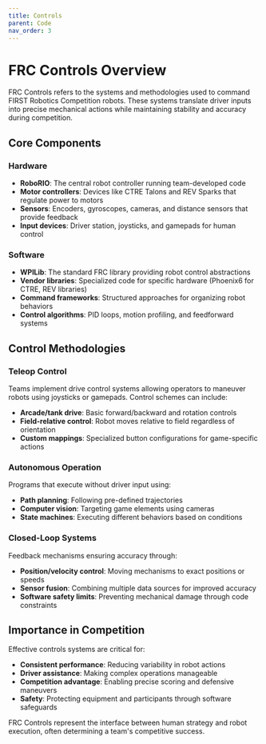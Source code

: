 ```yaml
---
title: Controls
parent: Code
nav_order: 3
---
```


# FRC Controls Overview

FRC Controls refers to the systems and methodologies used to command FIRST Robotics Competition robots. These systems translate driver inputs into precise mechanical actions while maintaining stability and accuracy during competition.

## Core Components

### Hardware
- **RoboRIO**: The central robot controller running team-developed code
- **Motor controllers**: Devices like CTRE Talons and REV Sparks that regulate power to motors
- **Sensors**: Encoders, gyroscopes, cameras, and distance sensors that provide feedback
- **Input devices**: Driver station, joysticks, and gamepads for human control

### Software
- **WPILib**: The standard FRC library providing robot control abstractions
- **Vendor libraries**: Specialized code for specific hardware (Phoenix6 for CTRE, REV libraries)
- **Command frameworks**: Structured approaches for organizing robot behaviors
- **Control algorithms**: PID loops, motion profiling, and feedforward systems

## Control Methodologies

### Teleop Control
Teams implement drive control systems allowing operators to maneuver robots using joysticks or gamepads. Control schemes can include:
- **Arcade/tank drive**: Basic forward/backward and rotation controls
- **Field-relative control**: Robot moves relative to field regardless of orientation
- **Custom mappings**: Specialized button configurations for game-specific actions

### Autonomous Operation
Programs that execute without driver input using:
- **Path planning**: Following pre-defined trajectories
- **Computer vision**: Targeting game elements using cameras
- **State machines**: Executing different behaviors based on conditions

### Closed-Loop Systems
Feedback mechanisms ensuring accuracy through:
- **Position/velocity control**: Moving mechanisms to exact positions or speeds
- **Sensor fusion**: Combining multiple data sources for improved accuracy
- **Software safety limits**: Preventing mechanical damage through code constraints

## Importance in Competition

Effective controls systems are critical for:
- **Consistent performance**: Reducing variability in robot actions
- **Driver assistance**: Making complex operations manageable
- **Competition advantage**: Enabling precise scoring and defensive maneuvers
- **Safety**: Protecting equipment and participants through software safeguards

FRC Controls represent the interface between human strategy and robot execution, often determining a team's competitive success.